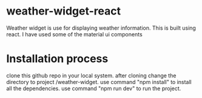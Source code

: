 # weather-widget-react

Weather widget is use for displaying weather information. This is built using react.
I have used some of the material ui components

# Installation process

clone this github repo in your local system.
after cloning change the directory to project /weather-widget.
use command "npm install" to install all the dependencies.
use command "npm run dev" to run the project.
